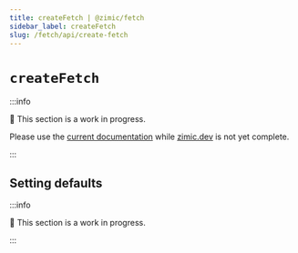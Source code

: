 ```yaml
---
title: createFetch | @zimic/fetch
sidebar_label: createFetch
slug: /fetch/api/create-fetch
---
```


# `createFetch`

:::info

🚧 This section is a work in progress.

Please use the [current documentation](https://github.com/zimicjs/zimic/wiki) while [zimic.dev](/) is not yet complete.

:::

## Setting defaults

:::info

🚧 This section is a work in progress.

:::
